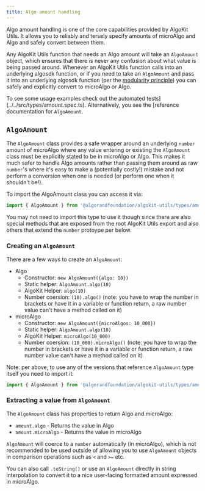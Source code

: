 ```yaml
---
title: Algo amount handling
---
```


Algo amount handling is one of the core capabilities provided by AlgoKit Utils. It allows you to reliably and tersely specify amounts of microAlgo and Algo and safely convert between them.

Any AlgoKit Utils function that needs an Algo amount will take an `AlgoAmount` object, which ensures that there is never any confusion about what value is being passed around. Whenever an AlgoKit Utils function calls into an underlying algosdk function, or if you need to take an `AlgoAmount` and pass it into an underlying algosdk function (per the [modularity principle](../README#core-principles)) you can safely and explicitly convert to microAlgo or Algo.

To see some usage examples check out the automated tests](../../src/types/amount.spec.ts). Alternatively, you see the [reference documentation for `AlgoAmount`.

## `AlgoAmount`

The `AlgoAmount` class provides a safe wrapper around an underlying `number` amount of microAlgo where any value entering or existing the `AlgoAmount` class must be explicitly stated to be in microAlgo or Algo. This makes it much safer to handle Algo amounts rather than passing them around as raw `number`'s where it's easy to make a (potentially costly!) mistake and not perform a conversion when one is needed (or perform one when it shouldn't be!).

To import the AlgoAmount class you can access it via:

```typescript
import { AlgoAmount } from '@algorandfoundation/algokit-utils/types/amount'
```

You may not need to import this type to use it though since there are also special methods that are exposed from the root AlgoKit Utils export and also others that extend the `number` protoype per below.

### Creating an `AlgoAmount`

There are a few ways to create an `AlgoAmount`:

- Algo
  - Constructor: `new AlgoAmount({algo: 10})`
  - Static helper: `AlgoAmount.algo(10)`
  - AlgoKit Helper: `algo(10)`
  - Number coersion: `(10).algo()` (note: you have to wrap the number in brackets or have it in a variable or function return, a raw number value can't have a method called on it)
- microAlgo
  - Constructor: `new AlgoAmount({microAlgos: 10_000})`
  - Static helper: `AlgoAmount.algo(10)`
  - AlgoKit Helper: `microAlgo(10_000)`
  - Number coersion: `(10_000).microAlgo()` (note: you have to wrap the number in brackets or have it in a variable or function return, a raw number value can't have a method called on it)

Note: per above, to use any of the versions that reference `AlgoAmount` type itself you need to import it:

```typescript
import { AlgoAmount } from '@algorandfoundation/algokit-utils/types/amount'
```

### Extracting a value from `AlgoAmount`

The `AlgoAmount` class has properties to return Algo and microAlgo:

- `amount.algo` - Returns the value in Algo
- `amount.microAlgo` - Returns the value in microAlgo

`AlgoAmount` will coerce to a `number` automatically (in microAlgo), which is not recommended to be used outside of allowing you to use `AlgoAmount` objects in comparison operations such as `<` and `>=` etc.

You can also call `.toString()` or use an `AlgoAmount` directly in string interpolation to convert it to a nice user-facing formatted amount expressed in microAlgo.